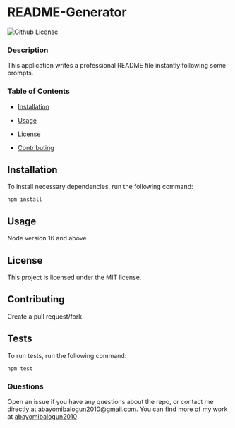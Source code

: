 # README-Generator
  ![Github License](https://img.shields.io/badge/license-MIT-blue.svg)

  ### Description
  This application writes a professional README file instantly following some prompts.

  ### Table of Contents

  * [Installation](#installation)

  * [Usage](#usage)


  * [License](#license)


  * [Contributing](#contributing)

  ## Installation

  To install necessary dependencies, run the following command:
  ```
  npm install
  ```

  
  
  ## Usage
  Node version 16 and above

  
  
  ## License
  This project is licensed under the MIT license.

  
  
  ## Contributing

  Create a pull request/fork.

  
  
  ## Tests

  To run tests, run the following command:

  ```
  npm test
  ```

  
  
  ### Questions
  Open an issue if you have any questions about the repo, or contact me directly at abayomibalogun2010@gmail.com. You can find more of my work at [abayomibalogun2010](https://github.com/abayomibalogun2010) 
